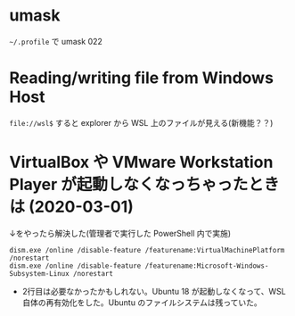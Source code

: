 # umask

```~/.profile``` で umask 022

# Reading/writing file from Windows Host

`file://wsl$` すると explorer から WSL 上のファイルが見える(新機能？？)

# VirtualBox や VMware Workstation Player が起動しなくなっちゃったときは (2020-03-01)

↓をやったら解決した(管理者で実行した PowerShell 内で実施)

```
dism.exe /online /disable-feature /featurename:VirtualMachinePlatform /norestart
dism.exe /online /disable-feature /featurename:Microsoft-Windows-Subsystem-Linux /norestart
```

* 2行目は必要なかったかもしれない。Ubuntu 18 が起動しなくなって、WSL 自体の再有効化をした。Ubuntu のファイルシステムは残っていた。
